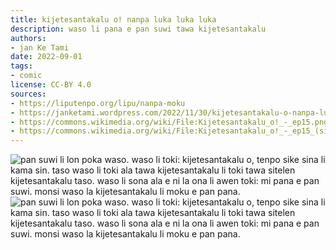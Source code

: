 ```yaml
---
title: kijetesantakalu o! nanpa luka luka luka
description: waso li pana e pan suwi tawa kijetesantakalu
authors:
- jan Ke Tami
date: 2022-09-01
tags:
- comic
license: CC-BY 4.0
sources:
- https://liputenpo.org/lipu/nanpa-moku
- https://janketami.wordpress.com/2022/11/30/kijetesantakalu-o-nanpa-luka-luka-luka/
- https://commons.wikimedia.org/wiki/File:Kijetesantakalu_o!_-_ep15.png
- https://commons.wikimedia.org/wiki/File:Kijetesantakalu_o!_-_ep15_(sitelen_pona).png
---
```


![pan suwi li lon poka waso. waso li toki: kijetesantakalu o, tenpo sike sina li kama sin. taso waso li toki ala tawa kijetesantakalu li toki tawa sitelen kijetesantakalu taso. waso li sona ala e ni la ona li awen toki: mi pana e pan suwi. monsi waso la kijetesantakalu li moku e pan pana.](https://upload.wikimedia.org/wikipedia/commons/e/e6/Kijetesantakalu_o%21_-_ep15.png)
![pan suwi li lon poka waso. waso li toki: kijetesantakalu o, tenpo sike sina li kama sin. taso waso li toki ala tawa kijetesantakalu li toki tawa sitelen kijetesantakalu taso. waso li sona ala e ni la ona li awen toki: mi pana e pan suwi. monsi waso la kijetesantakalu li moku e pan pana.](https://upload.wikimedia.org/wikipedia/commons/e/e1/Kijetesantakalu_o%21_-_ep15_%28sitelen_pona%29.png)